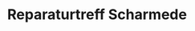 ---
title: "Reparaturtreff Scharmede"
url: /salzkotten/reparaturtreff-scharmede/
shop: Allgemein
---